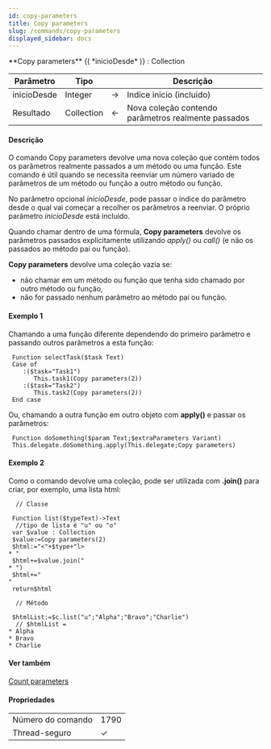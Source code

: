 ```yaml
---
id: copy-parameters
title: Copy parameters
slug: /commands/copy-parameters
displayed_sidebar: docs
---
```


<!--REF #_command_.Copy parameters.Syntax-->**Copy parameters** {( *inicioDesde* )} : Collection<!-- END REF-->
<!--REF #_command_.Copy parameters.Params-->
| Parâmetro | Tipo |  | Descrição |
| --- | --- | --- | --- |
| inicioDesde | Integer | &#8594;  | Indice inicio (incluido) |
| Resultado | Collection | &#8592; | Nova coleção contendo parâmetros realmente passados |

<!-- END REF-->

#### Descrição 

<!--REF #_command_.Copy parameters.Summary-->O comando Copy parameters devolve uma nova coleção que contém todos os parâmetros realmente passados a um método ou uma função.<!-- END REF--> Este comando é útil quando se necessita reenviar um número variado de parâmetros de um método ou função a outro método ou função.

No parâmetro opcional *inicioDesde*, pode passar o índice do parâmetro desde o qual vai começar a recolher os parâmetros a reenviar. O próprio parâmetro *inicioDesde* está incluido.

Quando chamar dentro de uma fórmula, **Copy parameters** devolve os parâmetros passados explícitamente utilizando *apply()* ou *call()* (e não os passados ao método pai ou função). 

**Copy parameters** devolve uma coleção vazia se:

* não chamar em um método ou função que tenha sido chamado por outro método ou função,
* não for passado nenhum parâmetro ao método pai ou função.

#### Exemplo 1 

Chamando a uma função diferente dependendo do primeiro parâmetro e passando outros parâmetros a esta função:

```4d
 Function selectTask($task Text)
 Case of
    :($task="Task1")
       This.task1(Copy parameters(2))
    :($task="Task2")
       This.task2(Copy parameters(2))
 End case
```

Ou, chamando a outra função em outro objeto com **apply()** e passar os parâmetros:

```4d
 Function doSomething($param Text;$extraParameters Variant)
 This.delegate.doSomething.apply(This.delegate;Copy parameters)
```

#### Exemplo 2 

Como o comando devolve uma coleção, pode ser utilizada com **.join()** para criar, por exemplo, uma lista html:

```4d
  // Classe
 
 Function list($typeText)->Text
  //tipo de lista é "u" ou "o"
 var $value : Collection
 $value:=Copy parameters(2)
 $html:="<"+$type+"l>
* "  
 $html+=$value.join("
* ")  
 $html+="
"
 return$html
 
  // Método
 
 $htmlList:=$c.list("u";"Alpha";"Bravo";"Charlie")
  // $htmlList = 
* Alpha
* Bravo
* Charlie

```

#### Ver também 

[Count parameters](count-parameters.md)  

#### Propriedades

|  |  |
| --- | --- |
| Número do comando | 1790 |
| Thread-seguro | &check; |


